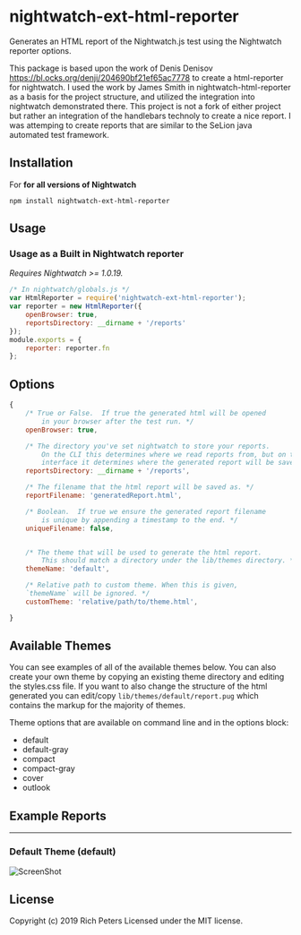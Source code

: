 # nightwatch-ext-html-reporter


Generates an HTML report of the Nightwatch.js test using the Nightwatch reporter options.  

This package is based upon the work of Denis Denisov https://bl.ocks.org/denji/204690bf21ef65ac7778 to create a html-reporter for nightwatch.  I used the work by James Smith in nightwatch-html-reporter as a basis for the project structure, and utilized the integration into nightwatch demonstrated there.  This project is not a fork of either project but rather an integration of the handlebars technoly to create a nice report.  I was attemping to create reports that are similar to the SeLion java automated test framework. 

## Installation

For **for all versions of Nightwatch**
```
npm install nightwatch-ext-html-reporter
```

## Usage


### Usage as a Built in Nightwatch reporter
_Requires Nightwatch >= 1.0.19._

```javascript
/* In nightwatch/globals.js */
var HtmlReporter = require('nightwatch-ext-html-reporter');
var reporter = new HtmlReporter({
	openBrowser: true,
	reportsDirectory: __dirname + '/reports'
});
module.exports = {
	reporter: reporter.fn
};
```


## Options

```javascript
{
	/* True or False.  If true the generated html will be opened
		in your browser after the test run. */
	openBrowser: true,

	/* The directory you've set nightwatch to store your reports.
		On the CLI this determines where we read reports from, but on this
		interface it determines where the generated report will be saved. */
	reportsDirectory: __dirname + '/reports',

	/* The filename that the html report will be saved as. */
	reportFilename: 'generatedReport.html',

	/* Boolean.  If true we ensure the generated report filename
		is unique by appending a timestamp to the end. */
	uniqueFilename: false,


	/* The theme that will be used to generate the html report.
		This should match a directory under the lib/themes directory. */
	themeName: 'default',

	/* Relative path to custom theme. When this is given,
	`themeName` will be ignored. */
	customTheme: 'relative/path/to/theme.html',

}
```

## Available Themes

You can see examples of all of the available themes below.  You can also create your own theme by copying an existing
theme directory and editing the styles.css file.  If you want to also change the structure of the html generated
you can edit/copy `lib/themes/default/report.pug` which contains the markup for the majority of themes.

Theme options that are available on command line and in the options block:
* default
* default-gray
* compact
* compact-gray
* cover
* outlook


## Example Reports

---
### Default Theme (default)

![ScreenShot](https://raw.githubusercontent.com/jls/nightwatch-html-reporter/screenshots/screenshots/default.png)

## License
Copyright (c) 2019 Rich Peters
Licensed under the MIT license.
